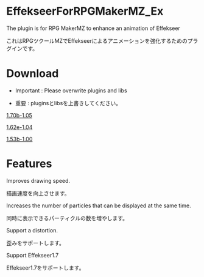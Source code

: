 # EffekseerForRPGMakerMZ_Ex

The plugin is for RPG MakerMZ to enhance an animation of Effekseer

これはRPGツクールMZでEffekseerによるアニメーションを強化するためのプラグインです。

# Download

* Important : Please overwrite plugins and libs

* 重要 : pluginsとlibsを上書きしてください。

[1.70b-1.05](https://github.com/effekseer/EffekseerForRPGMakerMZ_Ex/archive/refs/tags/170b-105.zip)

[1.62e-1.04](https://github.com/effekseer/EffekseerForRPGMakerMZ_Ex/archive/refs/tags/162e-104.zip)

[1.53b-1.00](https://github.com/effekseer/EffekseerForRPGMakerMZ_Ex/releases/download/153b-100/EffekseerForRPGMakerMZ_Ex-153b-100.zip)

# Features

Improves drawing speed. 

描画速度を向上させます。

Increases the number of particles that can be displayed at the same time.

同時に表示できるパーティクルの数を増やします。

Support a distortion. 

歪みをサポートします。

Support Effekseer1.7

Effekseer1.7をサポートします。
